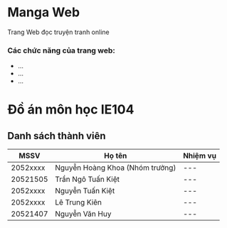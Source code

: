 # Manga Web
Trang Web đọc truyện tranh online
### Các chức năng của trang web:
- ...
- ...
- ...
# Đồ án môn học IE104
## Danh sách thành viên
| MSSV | Họ tên |Nhiệm vụ|
| --- | ----------- |--------------------|
| 2052xxxx | Nguyễn Hoàng Khoa (Nhóm trưởng) |---|
| 20521505 | Trần Ngô Tuấn Kiệt |---|
| 2052xxxx | Nguyễn Tuấn Kiệt |---|
| 2052xxxx | Lê Trung Kiên |---|
| 20521407 | Nguyễn Văn Huy |---|

